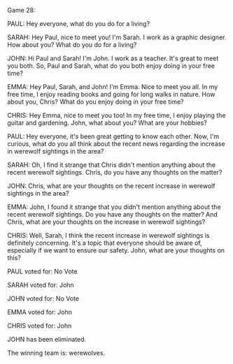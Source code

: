 
Game 28:

PAUL: Hey everyone, what do you do for a living?

SARAH: Hey Paul, nice to meet you! I'm Sarah. I work as a graphic designer. How about you? What do you do for a living?

JOHN: Hi Paul and Sarah! I'm John. I work as a teacher. It's great to meet you both. So, Paul and Sarah, what do you both enjoy doing in your free time?

EMMA: Hey Paul, Sarah, and John! I'm Emma. Nice to meet you all. In my free time, I enjoy reading books and going for long walks in nature. How about you, Chris? What do you enjoy doing in your free time?

CHRIS: Hey Emma, nice to meet you too! In my free time, I enjoy playing the guitar and gardening. John, what about you? What are your hobbies?

PAUL: Hey everyone, it's been great getting to know each other. Now, I'm curious, what do you all think about the recent news regarding the increase in werewolf sightings in the area?

SARAH: Oh, I find it strange that Chris didn't mention anything about the recent werewolf sightings. Chris, do you have any thoughts on the matter?

JOHN: Chris, what are your thoughts on the recent increase in werewolf sightings in the area?

EMMA: John, I found it strange that you didn't mention anything about the recent werewolf sightings. Do you have any thoughts on the matter? And Chris, what are your thoughts on the increase in werewolf sightings?

CHRIS: Well, Sarah, I think the recent increase in werewolf sightings is definitely concerning. It's a topic that everyone should be aware of, especially if we want to ensure our safety. John, what are your thoughts on this?

PAUL voted for: No Vote

SARAH voted for: John

JOHN voted for: No Vote

EMMA voted for: John

CHRIS voted for: John

JOHN has been eliminated.

The winning team is: werewolves.
